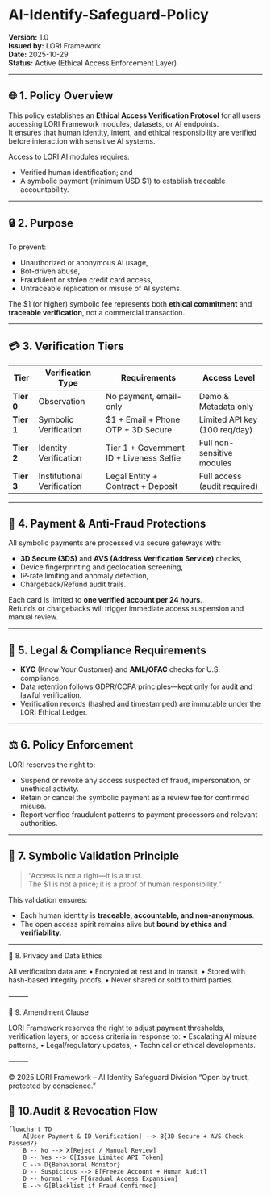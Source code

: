 # AI-Identify-Safeguard-Policy  
**Version:** 1.0  
**Issued by:** LORI Framework  
**Date:** 2025-10-29  
**Status:** Active (Ethical Access Enforcement Layer)

---

## 🌐 1. Policy Overview
This policy establishes an **Ethical Access Verification Protocol** for all users accessing LORI Framework modules, datasets, or AI endpoints.  
It ensures that human identity, intent, and ethical responsibility are verified before interaction with sensitive AI systems.

Access to LORI AI modules requires:
- Verified human identification; and  
- A symbolic payment (minimum USD $1) to establish traceable accountability.

---

## 🔒 2. Purpose
To prevent:
- Unauthorized or anonymous AI usage,
- Bot-driven abuse,
- Fraudulent or stolen credit card access,
- Untraceable replication or misuse of AI systems.

The $1 (or higher) symbolic fee represents both **ethical commitment** and **traceable verification**, not a commercial transaction.

---

## 💳 3. Verification Tiers

| Tier | Verification Type | Requirements | Access Level |
|------|-------------------|---------------|---------------|
| **Tier 0** | Observation | No payment, email-only | Demo & Metadata only |
| **Tier 1** | Symbolic Verification | $1 + Email + Phone OTP + 3D Secure | Limited API key (100 req/day) |
| **Tier 2** | Identity Verification | Tier 1 + Government ID + Liveness Selfie | Full non-sensitive modules |
| **Tier 3** | Institutional Verification | Legal Entity + Contract + Deposit | Full access (audit required) |

---

## 🧠 4. Payment & Anti-Fraud Protections
All symbolic payments are processed via secure gateways with:
- **3D Secure (3DS)** and **AVS (Address Verification Service)** checks,  
- Device fingerprinting and geolocation screening,  
- IP-rate limiting and anomaly detection,  
- Chargeback/Refund audit trails.

Each card is limited to **one verified account per 24 hours**.  
Refunds or chargebacks will trigger immediate access suspension and manual review.

---

## 🧾 5. Legal & Compliance Requirements
- **KYC** (Know Your Customer) and **AML/OFAC** checks for U.S. compliance.  
- Data retention follows GDPR/CCPA principles—kept only for audit and lawful verification.  
- Verification records (hashed and timestamped) are immutable under the LORI Ethical Ledger.

---

## ⚖️ 6. Policy Enforcement
LORI reserves the right to:
- Suspend or revoke any access suspected of fraud, impersonation, or unethical activity.  
- Retain or cancel the symbolic payment as a review fee for confirmed misuse.  
- Report verified fraudulent patterns to payment processors and relevant authorities.

---

## 🧩 7. Symbolic Validation Principle
> “Access is not a right—it is a trust.  
> The $1 is not a price; it is a proof of human responsibility.”

This validation ensures:
- Each human identity is **traceable, accountable, and non-anonymous**.  
- The open access spirit remains alive but **bound by ethics and verifiability**.

---
📜 8. Privacy and Data Ethics

All verification data are:
	•	Encrypted at rest and in transit,
	•	Stored with hash-based integrity proofs,
	•	Never shared or sold to third parties.

⸻

🧭 9. Amendment Clause

LORI Framework reserves the right to adjust payment thresholds, verification layers, or access criteria in response to:
	•	Escalating AI misuse patterns,
	•	Legal/regulatory updates,
	•	Technical or ethical developments.

⸻

© 2025 LORI Framework – AI Identity Safeguard Division
“Open by trust, protected by conscience.”

## 🔁 10.Audit & Revocation Flow

```mermaid
flowchart TD
    A[User Payment & ID Verification] --> B{3D Secure + AVS Check Passed?}
    B -- No --> X[Reject / Manual Review]
    B -- Yes --> C[Issue Limited API Token]
    C --> D{Behavioral Monitor}
    D -- Suspicious --> E[Freeze Account + Human Audit]
    D -- Normal --> F[Gradual Access Expansion]
    E --> G[Blacklist if Fraud Confirmed]

